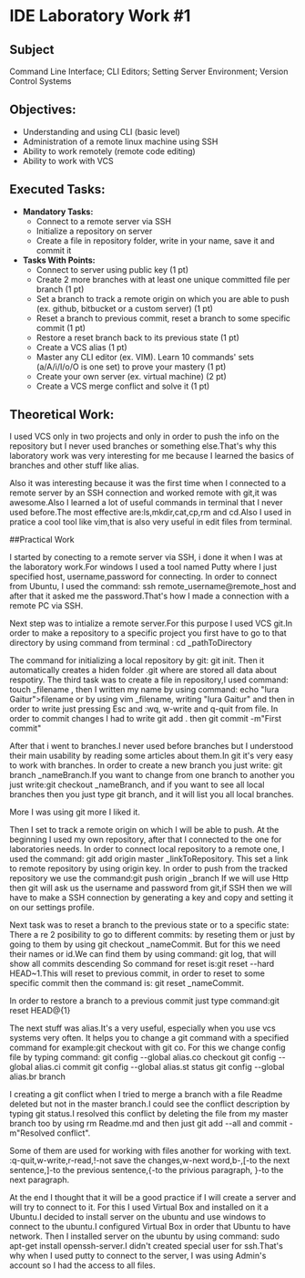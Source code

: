 # IDE Laboratory Work #1

## Subject

Command Line Interface; CLI Editors; Setting Server Environment; Version Control Systems

## Objectives:
  - Understanding and using CLI (basic level)
  - Administration of a remote linux machine using SSH
  - Ability to work remotely (remote code editing)
  - Ability to work with VCS

## Executed Tasks:
  - **Mandatory Tasks:**
    - Connect to a remote server via SSH
    - Initialize a repository on server
    - Create a file in repository folder, write in your name, save it and commit it
  - **Tasks With Points:**
    - Connect to server using public key (1 pt)
    - Create 2 more branches with at least one unique committed file per branch (1 pt)
    - Set a branch to track a remote origin on which you are able to push (ex. github, bitbucket or a custom server) (1 pt)
    - Reset a branch to previous commit, reset a branch to some specific commit (1 pt)
    - Restore a reset branch back to its previous state (1 pt)
    - Create a VCS alias (1 pt)
    - Master any CLI editor (ex. VIM). Learn 10 commands' sets (a/A/i/I/o/O is one set) to prove your mastery (1 pt)
    - Create your own server (ex. virtual machine) (2 pt)
    - Create a VCS merge conflict and solve it (1 pt)
  

## Theoretical Work:


I used VCS only in two projects and only in order to push the info on the repository but I never used branches or something else.That's why this laboratory work was very interesting for me because I learned the basics of branches and other stuff like alias.


Also it was interesting because it was the first time when I connected to a remote server by an SSH connection and worked remote with git,it was awesome.Also I learned a lot of useful commands in terminal that I never used before.The most effective are:ls,mkdir,cat,cp,rm and cd.Also I used in pratice a  cool tool like vim,that is also very useful in edit files from terminal.


##Practical Work


I started by conecting to a remote server via SSH, i done it when I was at the laboratory work.For windows I used a tool named Putty where I  just specified host, username,password for connecting.
In order to connect from Ubuntu, I used the command: ssh remote_username@remote_host and after that it asked me the password.That's how I made a connection with a remote PC via SSH.


Next step was to intialize a remote server.For this purpose I used VCS git.In order to make a repository to a specific project you first have to go to that directory by using command from terminal : cd _pathToDirectory 


The command for initializing a local repository by git: git init. Then it automatically creates a hiden folder .git
where are stored all data about respotiry.
The third task was to create a file in repository,I used command: touch _filename , then I written my name by using command: echo "Iura Gaitur">filename or by using vim _filename, writing "Iura Gaitur" and then in order to write just pressing Esc and :wq, w-write and q-quit from file.
In order to commit changes I had to write git add . then git commit -m"First commit"

After that i went to branches.I never used before branches but I understood their main usability by reading some articles about them.In git it's very easy to work with branches. In order to create a new branch you just write:
git branch _nameBranch.If you want to change from one branch to another you just write:git checkout _nameBranch, and if you want to see all local branches then you just type git branch, and it will list you all local branches.

More I was using git more I liked it.

Then I set to track a remote origin on which I will be able to push. At the beginning I used my own repository,
after that I connected to the one for laboratories needs.
In order to connect local repository to a remote one, I used the command: git add origin master _linkToRepository.
This set a link to remote repository by using origin key. 
In order to push from the tracked repository we use the command:git push origin _branch
If we will use Http then git will ask us the username and password from git,if SSH then we will have to make a SSH connection by generating a key and copy and setting it on our settings profile. 

Next task was to reset a branch to the previous state or to a specific state:
There a re 2 posibility to go to different commits: by reseting them or just by going to them by using git checkout _nameCommit.
But for this we need their names or id.We can find them by using command: git log, that will show all commits descending
So command for reset is:git reset --hard HEAD~1.This will  reset to previous commit, in order to reset to some specific commit then the command is: git reset _nameCommit.

In order to restore a branch to a previous commit just type command:git reset HEAD@{1}

The next stuff was alias.It's a very useful, especially when you use vcs systems very often.
It helps you to change a git command with a specified command for example:git checkout with git co.
For this we change config file by typing command:
git config --global alias.co checkout
git config --global alias.ci commit
git config --global alias.st status
git config --global alias.br branch

I creating a git conflict when I tried to merge a branch with a file Readme deleted but not in the master branch.I could see the conflict description by typing git status.I resolved this conflict by deleting the file from my master branch too by using rm Readme.md and then just git add --all and commit -m"Resolved conflict".


Some of them are used for working with files another for working with text. :q-quit,w-write,r-read,!-not save the changes,w-next word,b-,[-to the next sentence,]-to the previous sentence,{-to the privious paragraph, }-to the next paragraph.

At the end I thought that it will be a good practice if I will create a server and will try to connect to it.
For this I used Virtual Box and  installed on it a Ubuntu.I decided to install server on the ubuntu and use windows to connect to the ubuntu.I configured Virtual Box in order that Ubuntu to have network.
Then I installed server on the ubuntu by using command: sudo apt-get install openssh-server.I didn't created special user for ssh.That's why when I used putty to connect to the server, I was using Admin's account so I had the access to all files.
